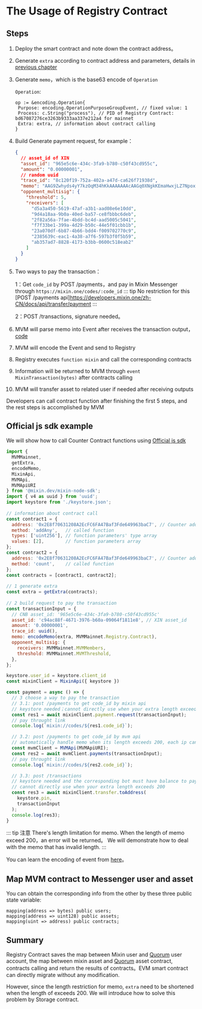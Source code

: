# The Usage of Registry Contract

## Steps

1. Deploy the smart contract and note down the contract address。

2. Generate `extra` according to contract address and parameters, details in [previous chapter](/zh/encoding)

3. Generate `memo`，which is the base63 encode of `Operation`

   `Operation`:
   ```golang
   op := &encoding.Operation{
    Purpose: encoding.OperationPurposeGroupEvent, // fixed value: 1
    Process: c.String("process"), // PID of Registry Contract: bd67087276ce3263b9333aa337e212a4 for mainnet
    Extra: extra, // information about contract calling
   }
   ```
   
4. Build Generate payment request, for example：
   ```json
   {
     // asset_id of XIN
     "asset_id": "965e5c6e-434c-3fa9-b780-c50f43cd955c",
     "amount": "0.00000001",
     // random uuid
     "trace_id": "8c120f19-752a-402a-a47d-ca626f71938d", 
     "memo": "AAG9Zwhyds4yY7kzOqM34hKkAAAAAAAcAAGq0XNgkKEmaHwxjLZ7Npox68_BmgAEBmYavQ",
     "opponent_multisig": {
       "threshold": 5,
       "receivers": [
         "d5a3a450-5619-47af-a3b1-aad08e6e10dd",
         "9d4a18aa-9b0a-40ed-ba57-ce8fbbbc6deb",
         "2f82a56a-7fae-4bdd-bc4d-aad5005c5041",
         "f7f33be1-399a-4d29-b50c-44e5f01cbb1b",
         "23a070df-6b87-4b66-bdd4-f009702770c9",
         "2385639c-eac1-4a38-a7f6-597b3f0f5b59",
         "ab357ad7-8828-4173-b3bb-0600c518eab2"
       ]
     }
   }
   ```
   
5. Two ways to pay the transaction：

   1：Get `code_id` by POST /payments，and pay in Mixin Messenger through `https://mixin.one/codes/:code_id`
   ::: tip
   No restriction for this [POST /payments api]<https://developers.mixin.one/zh-CN/docs/api/transfer/payment>
   :::

   2：POST /transactions, signature needed。

6. MVM will parse memo into Event after receives the transaction output，[code](https://github.com/MixinNetwork/trusted-group/blob/cf3fae2ecacf95e3db7e21c10b7729ab9c11474b/mvm/eos/utils.go#L46)
7. MVM will encode the Event and send to Registry
8. Registry executes `function mixin` and call the corresponding contracts
9. Information will be returned to MVM through `event MixinTransaction(bytes)` after contracts calling
10. MVM will transfer asset to related user if needed after receiving outputs

Developers can call contract function after finishing the first 5 steps, and the rest steps is accomplished by MVM

## Official js sdk example

We will show how to call Counter Contract functions using [Official js sdk](https://github.com/MixinNetwork/bot-api-nodejs-client)

```javascript
import { 
  MVMMainnet, 
  getExtra, 
  encodeMemo,
  MixinApi, 
  MVMApi, 
  MVMApiURI
} from '@mixin.dev/mixin-node-sdk'; 
import { v4 as uuid } from 'uuid'; 
import keystore from './keystore.json';
 
// information about contract call
const contract1 = {
  address: '0x2E8f70631208A2EcFC6FA47Baf3Fde649963baC7', // Counter address
  method: 'addAny',   // called function
  types: ['uint256'], // function parameters' type array
  values: [2],        // function parameters array
};
const contract2 = {
  address: '0x2E8f70631208A2EcFC6FA47Baf3Fde649963baC7', // Counter address
  method: 'count',    // called function
};
const contracts = [contract1, contract2];
   
// 1 generate extra
const extra = getExtra(contracts);
   
// 2 build request to pay the transaction
const transactionInput = {
  // CNB asset_id: '965e5c6e-434c-3fa9-b780-c50f43cd955c'
  asset_id: 'c94ac88f-4671-3976-b60a-09064f1811e8', // XIN asset_id
  amount: '0.00000001',
  trace_id: uuid(),
  memo: encodeMemo(extra, MVMMainnet.Registry.Contract),
  opponent_multisig: {
    receivers: MVMMainnet.MVMMembers,
    threshold: MVMMainnet.MVMThreshold,
  },
};

keystore.user_id = keystore.client_id
const mixinClient = MixinApi({ keystore })

const payment = async () => {
  // 3 choose a way to pay the transaction
  // 3.1: post /payments to get code_id by mixin api
  // keystore needed；cannot directly use when your extra length exceeds 200
  const res1 = await mixinClient.payment.request(transactionInput);
  // pay throught link
  console.log(`mixin://codes/${res1.code_id}`);

  // 3.2: post /payments to get code_id by mvm api
  // automatically handle memo when its length exceeds 200, each ip can access 32 times every 24h
  const mvmClient = MVMApi(MVMApiURI);
  const res2 = await mvmClient.payments(transactionInput);
  // pay throught link
  console.log(`mixin://codes/${res2.code_id}`);

  // 3.3: post /transactions
  // keystore needed and the corresponding bot must have balance to pay；
  // cannot directly use when your extra length exceeds 200
  const res3 = await mixinClient.transfer.toAddress(
    keystore.pin,
    transactionInput
  );
  console.log(res3);
}
```

::: tip 注意
There's length limitation for memo. When the length of memo exceed 200，an error will be returned。
We will demonstrate how to deal with the memo that has invalid length.
:::

You can learn the encoding of event from [here](/registry/encoding.html#Encode-Format-from-MTG-to-MVM)。

## Map MVM contract to Messenger user and asset

You can obtain the corresponding info from the other by these three public state variable:

```solidity
mapping(address => bytes) public users;
mapping(address => uint128) public assets;
mapping(uint => address) public contracts;
```

## Summary

Registry Contract saves the map between Mixin user and [Quorum](/quorum/join) user account, 
the map between mixin asset and [Quorum](/quorum/join) asset contract,
contracts calling and return the results of contracts。EVM smart contract can directly migrate without any modification.

However, since the length restriction for memo, `extra` need to be shortened when the length of exceeds 200.
We will introduce how to solve this problem by Storage contract.